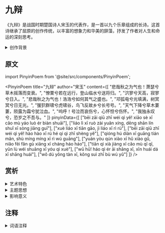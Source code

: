 # 九辩

《九辩》是战国时期楚国诗人宋玉的代表作，是一首以九个乐章组成的长诗。这首诗继承了屈原的创作传统，以丰富的想象力和华美的辞藻，抒发了作者对人生和命运的深刻思考。

<details>
<summary>创作背景</summary>

宋玉是楚国诗人，屈原的学生。他生活在楚国由盛转衰的时期，目睹了楚国的衰落。这首诗作于公元前 3 世纪，表达了作者对时光流逝、人生短暂的感慨，以及对理想和现实的思考。

</details>

## 原文

import PinyinPoem from '@site/src/components/PinyinPoem';

<PinyinPoem 
  title="九辩" 
  author="宋玉"
  content={[
    "悲哉秋之为气也！萧瑟兮草木摇落而变衰。",
    "憭栗兮若在远行，登山临水兮送将归。",
    "泬寥兮天高，寂寥兮日入。",
    "悲哉秋之为气也！浩浩兮如何其气之盛也。",
    "邛弧电兮光填满，树冥冥兮日无光。",
    "猨狖群啸兮虎啸谷，鸟飞反故乡兮长号号。",
    "天气下降兮草木萋萋，陨露为霜兮犹泣血。",
    "呜呼！号泣而哀伤兮，心怀怛兮伤怀。",
    "我独永叹兮，恐岁之不吾与。"
  ]}
  pinyinData={[
    ["bēi zāi qiū zhī wéi qì yě! xiāo sè xī cǎo mù yáo luò ér biàn shuāi"],
    ["liáo lì xī ruò zài yuǎn xíng, dēng shān lín shuǐ xī sòng jiāng guī"],
    ["xuè liáo xī tiān gāo, jì liáo xī rì rù"],
    ["bēi zāi qiū zhī wéi qì yě! hào hào xī rú hé qí qì zhī shèng yě"],
    ["qióng hú diàn xī guāng tián mǎn, shù míng míng xī rì wú guāng"],
    ["yuán yòu qún xiào xī hǔ xiào gǔ, niǎo fēi fǎn gù xiāng xī cháng háo háo"],
    ["tiān qì xià jiàng xī cǎo mù qī qī, yǔn lù wéi shuāng xī yóu qì xuè"],
    ["wū hū! háo qì ér āi shāng xī, xīn huái dá xī shāng huái"],
    ["wǒ dú yǒng tàn xī, kǒng suì zhī bù wú yǔ"]
  ]}
/>

## 赏析

<details>
<summary>艺术特色</summary>

1. **语言特点**
   - 辞藻华丽
   - 声律和谐
   - 意象丰富

2. **表现手法**
   - 善用比兴
   - 情景交融
   - 想象奇特

</details>

<details>
<summary>主题思想</summary>

1. **生命感悟**
   - 对时光流逝的感伤
   - 对人生短暂的慨叹
   - 对命运的思考

2. **情感表达**
   - 忧国忧民
   - 个人理想与现实的矛盾
   - 对生命意义的探索

</details>

<details>
<summary>影响意义</summary>

1. 发展了楚辞文学传统
2. 丰富了抒情诗的表现手法
3. 对后世山水诗和咏物诗产生影响

</details>

## 注释

<details>
<summary>词语注释</summary>

1. **萧瑟**：凄凉的样子
2. **憭栗**：寒冷的样子
3. **泬寥**：空旷高远
4. **邛弧**：彩虹
5. **猨狖**：猿猴
6. **萋萋**：草木茂盛的样子
7. **怛**：忧伤
8. **号泣**：大声哭泣

</details> 